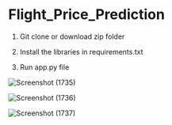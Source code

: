 # Flight_Price_Prediction

1) Git clone or download zip folder

2) Install the libraries in requirements.txt

3) Run app.py file

![Screenshot (1735)](https://user-images.githubusercontent.com/85407454/189513360-38cc41c8-edc2-4359-8c86-20cd54c2ad07.png)

![Screenshot (1736)](https://user-images.githubusercontent.com/85407454/189513362-efb9b606-f38e-434c-b248-f0ecab526fb2.png)

![Screenshot (1737)](https://user-images.githubusercontent.com/85407454/189513365-4ff13cf1-e07f-43c9-a7d2-4b43800460a6.png)
